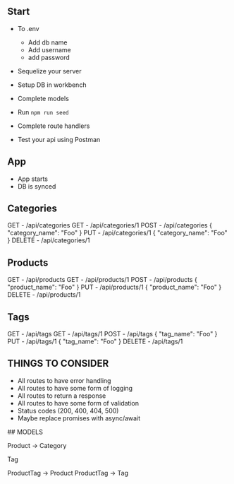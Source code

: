 ## Start
- To .env
  - Add db name
  - Add username
  - add password

- Sequelize your server
- Setup DB in workbench
- Complete models
- Run `npm run seed`
- Complete route handlers
- Test your api using Postman


## App
- App starts
- DB is synced


## Categories

GET - /api/categories
GET - /api/categories/1
POST - /api/categories
  {
    "category_name": "Foo"
  }
PUT - /api/categories/1
  {
    "category_name": "Foo"
  }
DELETE - /api/categories/1

## Products

GET - /api/products
GET - /api/products/1
POST - /api/products
  {
    "product_name": "Foo"
  }
PUT - /api/products/1
  {
    "product_name": "Foo"
  }
DELETE - /api/products/1

## Tags

GET - /api/tags
GET - /api/tags/1
POST - /api/tags
  {
    "tag_name": "Foo"
  }
PUT - /api/tags/1
  {
    "tag_name": "Foo"
  }
DELETE - /api/tags/1

## THINGS TO CONSIDER 

- All routes to have error handling
- All routes to have some form of logging
- All routes to return a response
- All routes to have some form of validation
- Status codes (200, 400, 404, 500)
- Maybe replace promises with async/await

## MODELS

Product -> Category

Tag

ProductTag -> Product
ProductTag -> Tag